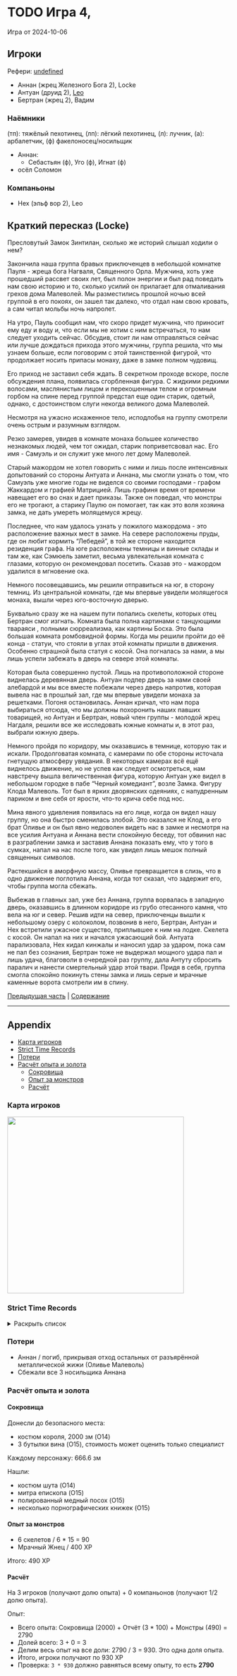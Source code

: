 # TODO Игра 4,

<!--
<a title="" href="">
  <img src="" style="width:800px" />
</a>
-->

Игра от 2024-10-06

## Игроки

Рефери: [undefined](https://t.me/oktottrpg)

- Аннан (жрец Железного Бога 2), Locke
- Антуан (друид 2), [Leo](https://t.me/fiftyforfifty)
- Бертран (жрец 2), Вадим

### Наёмники

(тп): тяжёлый пехотинец, (лп): лёгкий пехотинец, (л): лучник, (а): арбалетчик, (ф) факелоносец/носильщик

- Аннан:
  - Себастьян (ф), Уго (ф), Игнат (ф)
- осёл Соломон

### Компаньоны

- Нех (эльф вор 2), Leo

## Краткий пересказ (Locke)

Пресловутый Замок Зинтилан, сколько же историй слышал ходили о нем?

Закончила наша группа бравых приключенцев в небольшой комнатке Пауля - жреца бога Нагваля, Священного Орла. Мужчина,
хоть уже прошедший рассвет своих лет, был полон энергии и был рад поведать нам свою историю и то, сколько усилий он
прилагает для отмаливания грехов дома Малеволей. Мы разместились прошлой ночью всей группой в его покоях, он зашел так
далеко, что отдал нам свою кровать, а сам читал мольбы ночь напролет.

На утро, Пауль сообщил нам, что скоро придет мужчина, что приносит ему еду и воду и, что если мы не хотим с ним
встречаться, то нам следует уходить сейчас. Обсудив, стоит ли нам отправляться сейчас или лучше дождаться прихода этого
мужчины, группа решила, что мы узнаем больше, если поговорим с этой таинственной фигурой, что продолжает носить припасы
монаху, даже в замке полном чудовищ.

Его приход не заставил себя ждать. В секретном проходе вскоре, после обсуждения плана, появилась сгорбленная фигура. С
жидкими редкими волосами, маслянистым лицом и перекошенным телом и огромным горбом на спине перед группой предстал еще
один старик, одетый, однако, с достоинством слуги некогда великого дома Малеволей.

Несмотря на ужасно искаженное тело, исподлобья на группу смотрели очень острым и разумным взглядом.

Резко замерев, увидев в комнате монаха большее количество незнакомых людей, чем тот ожидал, старик поприветсвовал нас.
Его имя - Самуэль и он служит уже много лет дому Малеволей.

Старый мажордом не хотел говорить с ними и лишь после интенсивных допытований со стороны Антуата и Аннана, мы смогли
узнать о том, что Самуэль уже многие годы не виделся со своими господами - графом Жаккардом и графией Матрицией. Лишь
графиня время от времени навещает его во снах и дает приказы. Также он поведал, что монстры его не трогают, а старику
Паулю он помогает, так как это воля хозяина замка, не дать умереть молящемуся жрецу.

Последнее, что нам удалось узнать у пожилого мажордома - это расположение важных мест в замке. На севере расположены
пруды, где он любит кормить “Лебедей”, в той же стороне находится резиденция графа. На юге расположены темницы и винные
склады и там же, как Сэмюель заметил, весьма увлекательная комната с глазами, которую он рекомендовал посетить. Сказав
это - мажордом удалился в мгновение ока.

Немного посовещавшись, мы решили отправиться на юг, в сторону темниц. Из центральной комнаты, где мы впервые увидели
молящегося монаха, вышли через юго-восточную дверью.

Буквально сразу же на нашем пути попались скелеты, которых отец Бертран смог изгнать. Комната была полна картинами с
танцующими твараяси , полными сюрреализма, как картины Босха. Это была большая комната ромбовидной формы. Когда мы
решили пройти до её конца - статуи, что стояли в углах этой комнаты пришли в движения. Особенно страшной была статуя с
косой. Она погналась за нами, а мы лишь успели забежать в дверь на севере этой комнаты.

Которая была совершенно пустой. Лишь на противоположной стороне виднелась деревянная дверь. Антуан подпер дверь за нами
своей алебардой и мы все вместе побежали через дверь напротив, которая вывела нас в прошлый зал, где мы впервые увидели
монаха за решетками. Погоня остановилась. Аннан кричал, что нам пора выбираться отсюда, что мы должны похоронить наших
павших товарищей, но Антуан и Бертран, новый член группы - молодой жрец Нагдаля, решили все же исследовать южные комнаты
и, в этот раз, выбрали южную дверь.

Немного пройдя по коридору, мы оказавшись в темнице, которую так и искали. Продолговатая комната, с камерами по обе
стороны источала гнетущую атмосферу увядания. В некоторых камерах всё ещё виднелось движение, но не успев как следует
осмотреться, нам навстречу вышла величественная фигура, которую Антуан уже видел в небольшом городке в пабе “Черный
комедиант”, возле Замка. Фигуру Клода Малеволь. Тот был в ярких дворянских одеяниях, с напудренным париком и вне себя от
ярости, что-то крича себе под нос.

Мина явного удивления появилась на его лице, когда он видел нашу группу, но она быстро сменилась злобой. Это оказался не
Клод, а его брат Оливье и он был явно недоволен видеть нас в замке и несмотря на все усилия Антуана и Аннана вести
спокойную беседу, тот обвинил нас в разграблении замка и заставив Аннана показать ему, что у того в сумках, напал на нас
после того, как увидел лишь мешок полный священных символов.

Растекшийся в аморфную массу, Оливье превращается в слизь, что в одно движение поглотила Аннана, когда тот сказал, что
задержит его, чтобы группа могла сбежать.

Выбежав в главных зал, уже без Аннана, группа ворвалась в западную дверь, оказавшись в длинном коридоре из грубо
отесанного камня, что вела на юг и север. Решив идти на север, приключенцы вышли к небольшому озеру с колоколом,
позвонив в него, Бертран, Антуан и Нех встретили ужасное существо, приплывшее к ним на лодке. Скелета с косой. Он напал
на них и начался ужасающий бой. Антуата парализовала, Нех кидал кинжалы и наносил удар за ударом, пока сам не пал без
сознания, Бертран тоже не выдержал мощного удара пал и лишь удача, благоволи в очередной раз группу, дала Антуту
сбросить паралич и нанести смертельный удар этой твари. Придя в себя, группа смогла спокойно покинуть стены замка и лишь
серые и мрачные каменные ворота смотрели им в спину.

[Предыдущая часть](./xyntillan-03.md) | [Содержание](./Readme.md)

---

## Appendix

<!-- toc -->

- [Карта игроков](#%D0%BA%D0%B0%D1%80%D1%82%D0%B0-%D0%B8%D0%B3%D1%80%D0%BE%D0%BA%D0%BE%D0%B2)
- [Strict Time Records](#strict-time-records)
- [Потери](#%D0%BF%D0%BE%D1%82%D0%B5%D1%80%D0%B8)
- [Расчёт опыта и золота](#%D1%80%D0%B0%D1%81%D1%87%D1%91%D1%82-%D0%BE%D0%BF%D1%8B%D1%82%D0%B0-%D0%B8-%D0%B7%D0%BE%D0%BB%D0%BE%D1%82%D0%B0)
  - [Сокровища](#%D1%81%D0%BE%D0%BA%D1%80%D0%BE%D0%B2%D0%B8%D1%89%D0%B0)
  - [Опыт за монстров](#%D0%BE%D0%BF%D1%8B%D1%82-%D0%B7%D0%B0-%D0%BC%D0%BE%D0%BD%D1%81%D1%82%D1%80%D0%BE%D0%B2)
  - [Расчёт](#%D1%80%D0%B0%D1%81%D1%87%D1%91%D1%82)

<!-- tocstop -->

### Карта игроков

<a title="" href="https://github.com/user-attachments/assets/03128873-2b0e-4f5d-abeb-01bac5942ebf">
  <img src="https://github.com/user-attachments/assets/03128873-2b0e-4f5d-abeb-01bac5942ebf" style="width:400px" />
</a>

<!--
<a title="" href="">
  <img src="" style="width:400px" />
</a>
-->

### Strict Time Records

<details><summary>Раскрыть список</summary>

По дням

- 1 дорога до замка (Игра 1)
- 2 разведка, вход через разрушенные восточные ворота (Игра 2, Игра 3)
- 3,4 дорога обратно
- 5,6 Тур-эн-Савой, закуп, продажа лута
- 7,8 Тур-эн-Савой, похороны, кутёж и другие траты на опыт

</details>

### Потери

- Аннан / погиб, прикрывая отход остальных от разъярённой металлической жижи (Оливье Малеволь)
- Сбежали все 3 носильщика Аннана

### Расчёт опыта и золота

#### Сокровища

Донесли до безопасного места:

- костюм короля, 2000 зм (O14)
- 3 бутылки вина (O15), стоимость может оценить только специалист

Каждому персонажу: 666.6 зм

Нашли:

- костюм шута (O14)
- митра епископа (O15)
- полированный медный посох (O15)
- несколько порнографических книжек (O15)

#### Опыт за монстров

- 6 скелетов / 6 \* 15 = 90
- Мрачный Жнец / 400 XP

Итого: 490 XP

#### Расчёт

На 3 игроков (получают долю опыта) + 0 компаньонов (получают 1/2 долю опыта).

Опыт:

- Всего опыта: Сокровища (2000) + Отчёт (3 \* 100) + Монстры (490) = 2790
- Долей всего: 3 + 0 = 3
- Делим весь опыт на все доли: 2790 / 3 = 930. Это одна доля опыта.
- Итого, игроки получают по 930 XP
- Проверка: `3 * 930` должно равняться всему опыту, то есть **2790**
